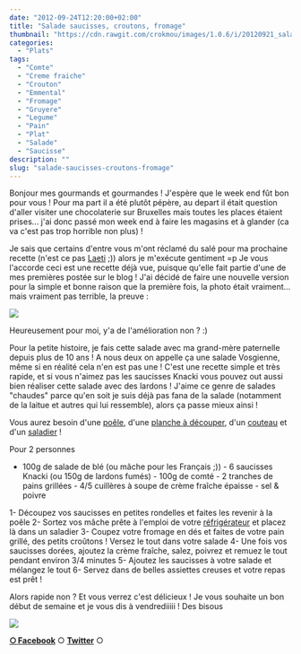 ```yaml
---
date: "2012-09-24T12:20:00+02:00"
title: "Salade saucisses, croutons, fromage"
thumbnail: "https://cdn.rawgit.com/crokmou/images/1.0.6/i/20120921_salade_saucisse_knacki_fromage_crouton_0020.jpg"
categories:
  - "Plats"
tags:
  - "Comte"
  - "Creme fraiche"
  - "Crouton"
  - "Emmental"
  - "Fromage"
  - "Gruyere"
  - "Legume"
  - "Pain"
  - "Plat"
  - "Salade"
  - "Saucisse"
description: ""
slug: "salade-saucisses-croutons-fromage"
---
```


Bonjour mes gourmands et gourmandes ! J'espère que le week end fût bon pour vous ! Pour ma part il a été plutôt pépère, au depart il était question d'aller visiter une chocolaterie sur Bruxelles mais toutes les places étaient prises... j'ai donc passé mon week end à faire les magasins et à glander (ca va c'est pas trop horrible non plus) !

Je sais que certains d'entre vous m'ont réclamé du salé pour ma prochaine recette (n'est ce pas [Laeti](http://salomblog.blogspot.be/) ;)) alors je m'exécute gentiment =p Je vous l'accorde ceci est une recette déjà vue, puisque qu'elle fait partie d'une de mes premières postée sur le blog ! J'ai décidé de faire une nouvelle version pour la simple et bonne raison que la première fois, la photo était vraiment... mais vraiment pas terrible, la preuve :

[![](http://2.bp.blogspot.com/-1NY6YKhU_sw/TaNytcLvlRI/AAAAAAAAABk/tQoiJKy3cOc/s320/Salade+Vosgienne.jpg)](http://2.bp.blogspot.com/-1NY6YKhU_sw/TaNytcLvlRI/AAAAAAAAABk/tQoiJKy3cOc/s1600/Salade+Vosgienne.jpg)

Heureusement pour moi, y'a de l'amélioration non ? :)

Pour la petite histoire, je fais cette salade avec ma grand-mère paternelle depuis plus de 10 ans ! A nous deux on appelle ça une salade Vosgienne, même si en réalité cela n'en est pas une ! C'est une recette simple et très rapide, et si vous n'aimez pas les saucisses Knacki vous pouvez out aussi bien réaliser cette salade avec des lardons ! J'aime ce genre de salades "chaudes" parce qu'en soit je suis déjà pas fana de la salade (notamment de la laitue et autres qui lui ressemble), alors ça passe mieux ainsi !

Vous aurez besoin d'une [poêle](http://www.rueducommerce.fr/m/pl/malid:4769951), d'une [planche à découper](http://www.rueducommerce.fr/m/pl/malid:4820408), d'un [couteau](http://www.rueducommerce.fr/m/pl/malid:12468606) et d'un [saladier](http://www.rueducommerce.fr/m/pl/malid:4769897) !

Pour 2 personnes

- 100g de salade de blé (ou mâche pour les Français ;)) - 6 saucisses Knacki (ou 150g de lardons fumés) - 100g de comté - 2 tranches de pains grillées - 4/5 cuillères à soupe de crème fraîche épaisse - sel & poivre

1- Découpez vos saucisses en petites rondelles et faites les revenir à la poêle 2- Sortez vos mâche prête à l'emploi de votre [réfrigérateur](http://www.rueducommerce.fr/m/pl/malid:9633584) et placez là dans un saladier 3- Coupez votre fromage en dés et faites de votre pain grillé, des petits croûtons ! Versez le tout dans votre salade 4- Une fois vos saucisses dorées, ajoutez la crème fraîche, salez, poivrez et remuez le tout pendant environ 3/4 minutes 5- Ajoutez les saucisses à votre salade et mélangez le tout 6- Servez dans de belles assiettes creuses et votre repas est prêt !

Alors rapide non ? Et vous verrez c'est délicieux ! Je vous souhaite un bon début de semaine et je vous dis à vendrediiiii ! Des bisous

[![](http://1.bp.blogspot.com/-mlT3W8C_RL0/UGBA1pYBUPI/AAAAAAAAEkY/3ySY5XvqCFo/s1600/005.gif)](http://1.bp.blogspot.com/-mlT3W8C_RL0/UGBA1pYBUPI/AAAAAAAAEkY/3ySY5XvqCFo/s1600/005.gif)

[**○<span style="font-size: xx-small; margin: 0px; outline: 0px; padding: 0px;"><span style="font-family: Arial, Helvetica, sans-serif; margin: 0px; outline: 0px; padding: 0px;"> </span></span>Facebook**](https://www.facebook.com/pages/CroKMou/148093255259077) ○ [**Twitter**](https://twitter.com/Crokmou) ○